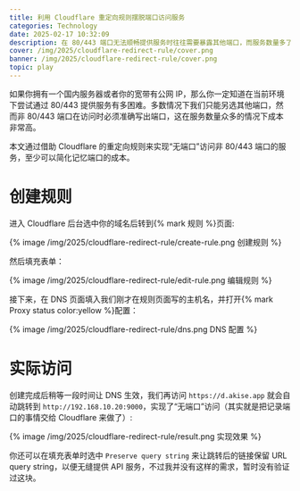 ```yaml
---
title: 利用 Cloudflare 重定向规则摆脱端口访问服务
categories: Technology
date: 2025-02-17 10:32:09
description: 在 80/443 端口无法顺畅提供服务时往往需要暴露其他端口，而服务数量多了之后端口记忆也是一个问题，本文通过借助 Cloudflare 的功能来实现“无端口”访问非 80/443 端口的服务。
cover: /img/2025/cloudflare-redirect-rule/cover.png
banner: /img/2025/cloudflare-redirect-rule/cover.png
topic: play
---
```


如果你拥有一个国内服务器或者你的宽带有公网 IP，那么你一定知道在当前环境下尝试通过 80/443 提供服务有多困难。多数情况下我们只能另选其他端口，然而非 80/443 端口在访问时必须准确写出端口，这在服务数量众多的情况下成本非常高。

本文通过借助 Cloudflare 的重定向规则来实现“无端口”访问非 80/443 端口的服务，至少可以简化记忆端口的成本。

# 创建规则

进入 Cloudflare 后台选中你的域名后转到{% mark 规则 %}页面:

{% image /img/2025/cloudflare-redirect-rule/create-rule.png 创建规则 %}

然后填充表单：

{% image /img/2025/cloudflare-redirect-rule/edit-rule.png 编辑规则 %}

接下来，在 DNS 页面填入我们刚才在规则页面写的主机名，并打开{% mark Proxy status color:yellow %}配置：

{% image /img/2025/cloudflare-redirect-rule/dns.png DNS 配置 %}

# 实际访问

创建完成后稍等一段时间让 DNS 生效，我们再访问 `https://d.akise.app` 就会自动跳转到 `http://192.168.10.20:9000`，实现了“无端口”访问（其实就是把记录端口的事情交给 Cloudflare 来做了）:

{% image /img/2025/cloudflare-redirect-rule/result.png 实现效果 %}

你还可以在填充表单时选中 `Preserve query string` 来让跳转后的链接保留 URL query string，以便无缝提供 API 服务，不过我并没有这样的需求，暂时没有验证过这块。